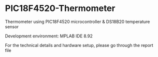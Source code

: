 # PIC18F4520-Thermometer
Thermometer using PIC18F4520 microcontroller &amp; DS18B20 temperature sensor

Development environment: MPLAB IDE 8.92

For the technical details and hardware setup, please go through the report file
